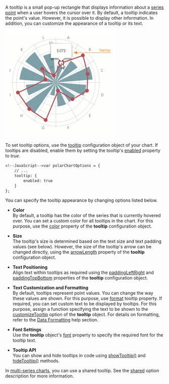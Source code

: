 A tooltip is a small pop-up rectangle that displays information about a [series point](/concepts/05%20Widgets/PolarChart/10%20Visual%20Elements/020%20Series%20Points/10%20Series%20Points.md '/Documentation/Guide/Widgets/PolarChart/Visual_Elements/#Series_Points') when a user hovers the cursor over it. By default, a tooltip indicates the point's value. However, it is possible to display other information. In addition, you can customize the appearance of a tooltip or its text.

![Tooltip](/images/ChartJS/PolarTooltip.png)

To set tooltip options, use the [tooltip](/api-reference/20%20Data%20Visualization%20Widgets/dxPolarChart/1%20Configuration/tooltip '/Documentation/ApiReference/Data_Visualization_Widgets/dxPolarChart/Configuration/tooltip/') configuration object of your chart. If tooltips are disabled, enable them by setting the tooltip's [enabled](/api-reference/20%20Data%20Visualization%20Widgets/BaseWidget/1%20Configuration/tooltip/enabled.md '/Documentation/ApiReference/Data_Visualization_Widgets/dxPolarChart/Configuration/tooltip/#enabled') property to _true_.

	<!--JavaScript-->var polarChartOptions = {
        // ...
		tooltip: {
			enabled: true
		}
	};

You can specify the tooltip appearance by changing options listed below.

* **Color**		
By default, a tooltip has the color of the series that is currently hovered over. You can set a custom color for all tooltips in the chart. For this purpose, use the [color](/api-reference/20%20Data%20Visualization%20Widgets/BaseWidget/1%20Configuration/tooltip/color.md '/Documentation/ApiReference/Data_Visualization_Widgets/dxPolarChart/Configuration/tooltip/#color') property of the **tooltip** configuration object.

* **Size**		
The tooltip's size is determined based on the text size and text padding values (see below). However, the size of the tooltip's arrow can be changed directly, using the [arrowLength](/api-reference/20%20Data%20Visualization%20Widgets/BaseWidget/1%20Configuration/tooltip/arrowLength.md '/Documentation/ApiReference/Data_Visualization_Widgets/dxPolarChart/Configuration/tooltip/#arrowLength') property of the **tooltip** configuration object.

* **Text Positioning**		
Align text within tooltips as required using the [paddingLeftRight](/api-reference/20%20Data%20Visualization%20Widgets/BaseWidget/1%20Configuration/tooltip/paddingLeftRight.md '/Documentation/ApiReference/Data_Visualization_Widgets/dxPolarChart/Configuration/tooltip/#paddingLeftRight') and [paddingTopBottom](/api-reference/20%20Data%20Visualization%20Widgets/BaseWidget/1%20Configuration/tooltip/paddingTopBottom.md '/Documentation/ApiReference/Data_Visualization_Widgets/dxPolarChart/Configuration/tooltip/#paddingTopBottom') properties of the **tooltip** configuration object.

* **Text Customization and Formatting**		
By default, tooltips represent point values. You can change the way these values are shown. For this purpose, use [format](/api-reference/20%20Data%20Visualization%20Widgets/BaseWidget/1%20Configuration/tooltip/format.md '/Documentation/ApiReference/Data_Visualization_Widgets/dxPolarChart/Configuration/tooltip/#format') tooltip property. If required, you can set custom text to be displayed by tooltips. For this purpose, assign a function specifying the text to be shown to the [customizeTooltip](/api-reference/20%20Data%20Visualization%20Widgets/dxPolarChart/1%20Configuration/tooltip/customizeTooltip.md '/Documentation/ApiReference/Data_Visualization_Widgets/dxPolarChart/Configuration/tooltip/#customizeTooltip') option of the **tooltip** object. For details on formatting, refer to the [Data Formatting](/concepts/05%20Widgets/zz%20Common/10%20Data%20Visualization%20Widgets/30%20Data%20Formatting '/Documentation/Guide/Widgets/Common/Data_Visualization_Widgets/Data_Formatting/') help section.

* **Font Settings**		
Use the **tooltip** object's [font](/api-reference/20%20Data%20Visualization%20Widgets/BaseWidget/1%20Configuration/tooltip/font '/Documentation/ApiReference/Data_Visualization_Widgets/dxPolarChart/Configuration/tooltip/font/') property to specify the required font for the tooltip text.

* **Tooltip API**		
You can show and hide tooltips in code using [showTooltip()](/api-reference/20%20Data%20Visualization%20Widgets/BaseChart/7%20Chart%20Elements/Point/3%20Methods/showTooltip().md '/Documentation/ApiReference/Data_Visualization_Widgets/dxPolarChart/Chart_Elements/Point/Methods/#showTooltip') and [hideTooltip()](/api-reference/20%20Data%20Visualization%20Widgets/BaseChart/3%20Methods/hideTooltip().md '/Documentation/ApiReference/Data_Visualization_Widgets/dxPolarChart/Methods/#hideTooltip') methods.

In [multi-series charts](/concepts/05%20Widgets/PolarChart/10%20Visual%20Elements/010%20Series.md '/Documentation/Guide/Widgets/PolarChart/Visual_Elements/#Series'), you can use a shared tooltip. See the [shared](/api-reference/20%20Data%20Visualization%20Widgets/dxPolarChart/1%20Configuration/tooltip/shared.md '/Documentation/ApiReference/Data_Visualization_Widgets/dxPolarChart/Configuration/tooltip/#shared') option description for more information.